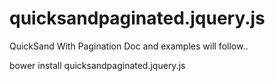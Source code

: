 quicksandpaginated.jquery.js
============================

QuickSand With Pagination
Doc and examples will follow..

bower install quicksandpaginated.jquery.js
